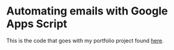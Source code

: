 # Automating emails with Google Apps Script
This is the code that goes with my portfolio project found <a href = 'dhmuniz.github.io/diana_muniz.github.io/html5up-stellar/apps_script.html'>here</a>.
